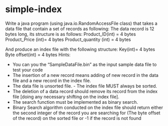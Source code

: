 # simple-index
Write a java program (using java.io.RandomAccessFile class) that takes a data file that contain a set of records as following: 
The data record is 12 bytes long, its structure is as follows: 
Product_ID(int) = 4 bytes Product_Price (int)= 4 bytes Product_quantity (int) = 4 bytes 
 
And produce an index file with the following structure: 
Key(int)= 4 bytes Byte offset(int) = 4 bytes 
Hints: 
- You can you the “SampleDataFile.bin” as the input sample data file to test your code 
- The insertion of a new record means adding of new record in the data file and a new record in the index file.
- The data file is unsorted file. - The index file MUST always be sorted. 
- The deletion of a data record should remove its record from the index file [doing any necessary shifting on the index file]. 
- The search function must be implemented as binary search.  
- Binary Search algorithm conducted on the index file should return either the second integer of the record you are searching for (The byte offset of the record) on the sorted file or -1 if the record is not found
 
